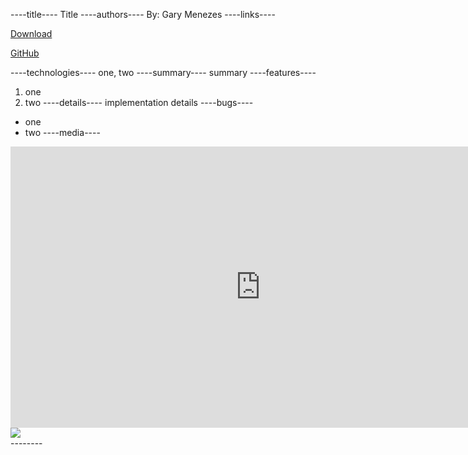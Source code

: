 ----title----
Title
----authors----
By: Gary Menezes
----links----
<a href="https://fling.seas.upenn.edu/~gmenezes/dynamic/downloads/GChess.jar" class="btn btn-large btn-primary"><i class="icon-download-alt"></i><p>Download</p></a>
<a href="https://fling.seas.upenn.edu/~gmenezes/dynamic/downloads/GChess%20v1.0.zip" class="btn btn-large btn-success"><i class="icon-github"></i><p>GitHub</p></a>
----technologies----
one, two
----summary----
summary
----features----
1. one
2. two
----details----
implementation details
----bugs----
* one
* two
----media----
<div class="project-media-element">
  <div class="flash-embed-container">
    <iframe width="800" height="450" src="http://www.youtube-nocookie.com/embed/Ytpb35VO4gI?wmode=transparent&amp;fs=1&amp;hl=en_US&amp;rel=0&amp;controls=0" frameborder="0"></iframe>
  </div>
</div>

<div class="project-media-element"><img src="$$content_url$$Decider/decider.png" /></div>
--------